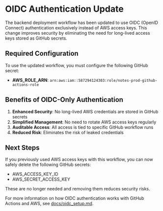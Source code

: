 # OIDC Authentication Update

The backend deployment workflow has been updated to use OIDC (OpenID Connect) authentication exclusively instead of AWS access keys. This change improves security by eliminating the need for long-lived access keys stored as GitHub secrets.

## Required Configuration

To use the updated workflow, you must configure the following GitHub secret:

- **AWS_ROLE_ARN**: `arn:aws:iam::587294124303:role/notes-prod-github-actions-role`

## Benefits of OIDC-Only Authentication

1. **Enhanced Security**: No long-lived AWS credentials are stored in GitHub secrets
2. **Simplified Management**: No need to rotate AWS access keys regularly
3. **Auditable Access**: All access is tied to specific GitHub workflow runs
4. **Reduced Risk**: Eliminates the risk of leaked credentials

## Next Steps

If you previously used AWS access keys with this workflow, you can now safely delete the following GitHub secrets:

- AWS_ACCESS_KEY_ID
- AWS_SECRET_ACCESS_KEY

These are no longer needed and removing them reduces security risks.

For more information on how OIDC authentication works with GitHub Actions and AWS, see [docs/oidc_setup.md](./docs/oidc_setup.md).
